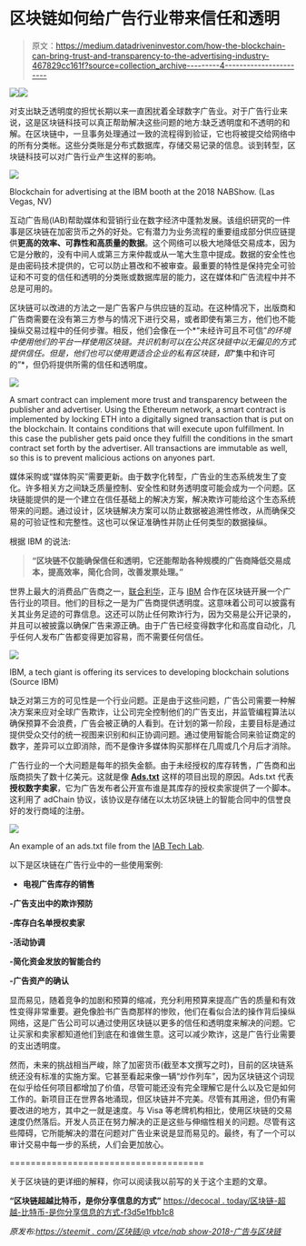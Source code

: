 # 区块链如何给广告行业带来信任和透明

> 原文：<https://medium.datadriveninvestor.com/how-the-blockchain-can-bring-trust-and-transparency-to-the-advertising-industry-467829cc161f?source=collection_archive---------4----------------------->

[![](img/992750f4c18d72c3b9588663f1f49fa5.png)](http://www.track.datadriveninvestor.com/181206BRed)![](img/68998651d9ed107a876424fba6d6984a.png)

对支出缺乏透明度的担忧长期以来一直困扰着全球数字广告业。对于广告行业来说，这是区块链科技可以真正帮助解决这些问题的地方:缺乏透明度和不透明的和解。在区块链中，一旦事务处理通过一致的流程得到验证，它也将被提交给网络中的所有分类帐。这些分类账是分布式数据库，存储交易记录的信息。谈到转型，区块链科技可以对广告行业产生这样的影响。

![](img/8727c946878e8df60f29d9c67e54ae73.png)

Blockchain for advertising at the IBM booth at the 2018 NABShow. (Las Vegas, NV)

互动广告局(IAB)帮助媒体和营销行业在数字经济中蓬勃发展。该组织研究的一件事是区块链在加密货币之外的好处。它有潜力为业务流程的重要组成部分供应链提供**更高的效率、可靠性和高质量的数据**。这个网络可以极大地降低交易成本，因为它是分散的，没有中间人或第三方来仲裁或从一笔大生意中提成。数据的安全性也是由密码技术提供的，它可以防止篡改和不被审查。最重要的特性是保持完全可验证和不可变的信任和透明的分类账或数据库层的能力，这在媒体和广告流程中并不总是可用的。

区块链可以改进的方法之一是广告客户与供应链的互动。在这种情况下，出版商和广告商需要在没有第三方参与的情况下进行交易，或者即使有第三方，他们也不能操纵交易过程中的任何步骤。相反，他们会像在一个*“未经许可且不可信”*的环境中使用他们的平台一样使用区块链。共识机制可以在公共区块链中以无偏见的方式提供信任。但是，他们也可以使用更适合企业的私有区块链，即*“集中和许可的”*，但仍将提供所需的信任和透明度。

![](img/eb54ee30d933785e57ba43164f476a34.png)

A smart contract can implement more trust and transparency between the publisher and advertiser. Using the Ethereum network, a smart contract is implemented by locking ETH into a digitally signed transaction that is put on the blockchain. It contains conditions that will execute upon fulfillment. In this case the publisher gets paid once they fulfill the conditions in the smart contract set forth by the advertiser. All transactions are immutable as well, so this is to prevent malicious actions on anyones part.

媒体采购或“媒体购买”需要更新。由于数字化转型，广告业的生态系统发生了变化。许多相关方之间缺乏质量控制、安全性和财务透明度可能会成为一个问题。区块链能提供的是一个建立在信任基础上的解决方案，解决欺诈可能给这个生态系统带来的问题。通过设计，区块链解决方案可以防止数据被追溯性修改，从而确保交易的可验证性和完整性。这也可以保证准确性并防止任何类型的数据操纵。

根据 IBM 的说法:

> **“区块链不仅能确保信任和透明，它还能帮助各种规模的广告商降低交易成本，提高效率，简化合同，改善发票处理。”**

世界上最大的消费品广告商之一，[联合利华](https://www.unilever.com/)，正与 [IBM](http://ibm.com) 合作在区块链开展一个广告行业的项目。他们的目标之一是为广告商提供透明度。这意味着公司可以披露有关其业务足迹的可靠信息。这还可以防止任何欺诈行为，因为交易是公开记录的，并且可以被披露以确保广告来源正确。由于广告已经变得数字化和高度自动化，几乎任何人发布广告都变得更加容易，而不需要任何信任。

![](img/b72950f95a22b45967b5287e8c3dc84c.png)

IBM, a tech giant is offering its services to developing blockchain solutions (Source IBM)

缺乏对第三方的可见性是一个行业问题。正是由于这些问题，广告公司需要一种解决方案来应对全球广告欺诈，让公司完全控制他们的广告支出，并监管编程算法以确保预算不会浪费，广告会被正确的人看到。在计划的第一阶段，主要目标是通过提供受众交付的统一视图来识别和纠正协调问题。通过使用智能合同来验证商定的数字，差异可以立即消除，而不是像许多媒体购买那样在几周或几个月后才消除。

广告行业的一个大问题是每年的损失金额。由于未经授权的库存转售，广告商和出版商损失了数十亿美元。这就是像 [**Ads.txt**](https://publisher.adchain.com/) 这样的项目出现的原因。Ads.txt 代表**授权数字卖家**，它为广告发布者公开宣布谁是其库存的授权卖家提供了一个脚本。这利用了 adChain 协议，该协议是存储在以太坊区块链上的智能合同中的信誉良好的发行商域的注册。

![](img/3a1c47b28fffe231933fef3c8160b3cf.png)

An example of an ads.txt file from the [IAB Tech Lab](https://iabtechlab.com/wp-content/uploads/2016/07/IABTechLabOpenRTBAds-txt_Spec_PublicComment_Draft.pdf).

以下是区块链在广告行业中的一些使用案例:

- **电视广告库存的销售**

**-广告支出中的欺诈预防**

**-库存白名单授权卖家**

**-活动协调**

**-简化资金发放的智能合约**

**-广告资产的确认**

显而易见，随着竞争的加剧和预算的缩减，充分利用预算来提高广告的质量和有效性变得非常重要。避免像脸书广告商那样的惨败，他们在看似合法的操作背后操纵网络，这是广告公司可以通过使用区块链以更多的信任和透明度来解决的问题。它让买家和卖家都知道他们到底在和谁做生意。这可以减少欺诈，这是广告行业需要的支出透明度。

然而，未来的挑战相当严峻，除了加密货币(截至本文撰写之时)，目前的区块链系统还没有标准的实施方案。它甚至看起来像一辆“炒作列车”，因为区块链这个词现在似乎给任何项目都增加了价值，尽管可能还没有完全理解它是什么以及它是如何工作的。新项目正在世界各地涌现，但区块链并不完美。尽管有其用途，但仍有需要改进的地方，其中之一就是速度。与 Visa 等老牌机构相比，使用区块链的交易速度仍然落后。开发人员正在努力解决的正是这些与伸缩性相关的问题。尽管有这些障碍，它所能解决的潜在问题对广告业来说是显而易见的。最终，有了一个可以审计交易中每一步的系统，人们会更加放心。

=====================================

关于区块链的更详细的解释，你可以阅读我以前写的关于这个主题的文章。

**“区块链超越比特币，是你分享信息的方式”**
[https://decocal . today/区块链-超越-比特币-是你分享信息的方式-f3d5e1fbb1c8](https://decentralize.today/blockchain-goes-beyond-bitcoin-it-is-how-you-share-information-f3d5e1fbb1c8)

*原发布:*[*https://steemit . com/区块链/@ vtce/nab show-2018-广告与区块链*](https://steemit.com/blockchain/@vtce/nabshow-2018-advertising-and-the-blockchain)